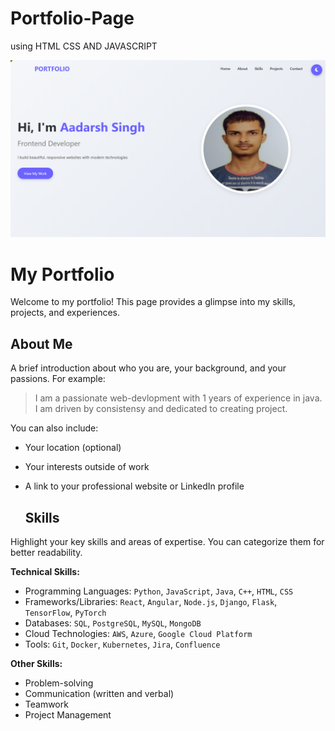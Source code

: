 # Portfolio-Page
using HTML CSS AND JAVASCRIPT

![image alt](https://github.com/Aadarshkumarsingh8084/Portfolio-Page/blob/a0e2d8b29258d090423ff974925082ad64fba80c/Screenshot%202025-04-10%20214458.png)

# My Portfolio

Welcome to my portfolio! This page provides a glimpse into my skills, projects, and experiences.

## About Me

A brief introduction about who you are, your background, and your passions. For example:

> I am a passionate web-devlopment with 1 years of experience in java. I am driven by consistensy and dedicated to creating project.

You can also include:

* Your location (optional)
* Your interests outside of work
* A link to your professional website or LinkedIn profile

  ## Skills

Highlight your key skills and areas of expertise. You can categorize them for better readability.

**Technical Skills:**

* Programming Languages: `Python`, `JavaScript`, `Java`, `C++`, `HTML`, `CSS`
* Frameworks/Libraries: `React`, `Angular`, `Node.js`, `Django`, `Flask`, `TensorFlow`, `PyTorch`
* Databases: `SQL`, `PostgreSQL`, `MySQL`, `MongoDB`
* Cloud Technologies: `AWS`, `Azure`, `Google Cloud Platform`
* Tools: `Git`, `Docker`, `Kubernetes`, `Jira`, `Confluence`

**Other Skills:**

* Problem-solving
* Communication (written and verbal)
* Teamwork
* Project Management
